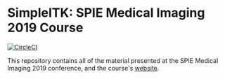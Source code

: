 # SimpleITK: SPIE Medical Imaging 2019 Course

[![CircleCI](https://circleci.com/gh/SimpleITK/SPIE2019_COURSE/tree/master.svg?style=shield)](https://circleci.com/gh/SimpleITK/SPIE2019_COURSE/tree/master)


This repository contains all of the material presented at the SPIE Medical
Imaging 2019 conference, and the course's [website](https://SimpleITK.github.io/SPIE2019_COURSE/).
